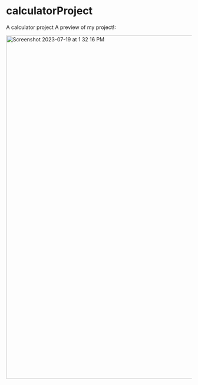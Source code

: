 # calculatorProject
A calculator project 
A preview of my project!: 

<img width="930" alt="Screenshot 2023-07-19 at 1 32 16 PM" src="https://github.com/gajanm/calculatorProject/assets/87240457/823cae29-f80e-4a64-aade-75a61e70a734">
